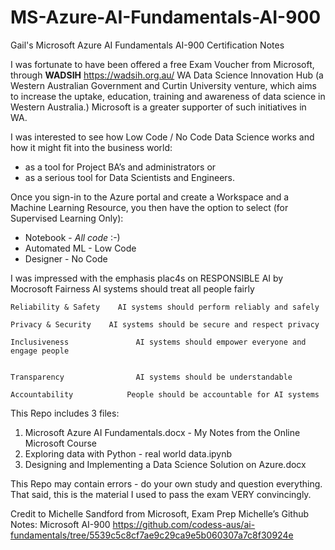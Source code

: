 # MS-Azure-AI-Fundamentals-AI-900
Gail's Microsoft Azure AI Fundamentals AI-900 Certification Notes

I was fortunate to have been offered a free Exam Voucher from Microsoft, through **WADSIH** https://wadsih.org.au/  WA Data Science Innovation Hub (a Western Australian Government and Curtin University venture, which aims to increase the uptake, education, training and awareness of data science in Western Australia.)
Microsoft is a greater supporter of such initiatives in WA.

I was interested to see how Low Code /  No Code Data Science works and how it might fit into the business world:
  - as a tool for Project BA’s and administrators or
  - as a serious tool for Data Scientists and Engineers. 

Once you sign-in to the Azure portal and create a Workspace and a Machine Learning Resource, you then have the option to select (for Supervised Learning Only):
 - Notebook - _All code_ :-)
 - Automated ML - Low Code
 - Designer - No Code

I was impressed with the emphasis plac4s on RESPONSIBLE AI by Mocrosoft
    Fairness				 	    AI systems should treat all people fairly
    
    Reliability & Safety	AI systems should perform reliably and safely
    
    Privacy & Security	  AI systems should be secure and respect privacy
    
    Inclusiveness			    AI systems should empower everyone and engage people
   
   
    Transparency			    AI systems should be understandable
    
    Accountability			  People should be accountable for AI systems		

This Repo includes 3 files:
1) Microsoft Azure AI Fundamentals.docx - My Notes from the Online Microsoft Course
2) Exploring data with Python - real world data.ipynb
3) Designing and Implementing a Data Science Solution on Azure.docx

This Repo may contain errors - do your own study and question everything. That said, this is the material I used to pass the exam VERY convincingly.

Credit to Michelle Sandford from Microsoft, Exam Prep Michelle’s Github Notes: Microsoft AI-900 https://github.com/codess-aus/ai-fundamentals/tree/5539c5c8cf7ae9c29ca9e5b060307a7c8f30924e
